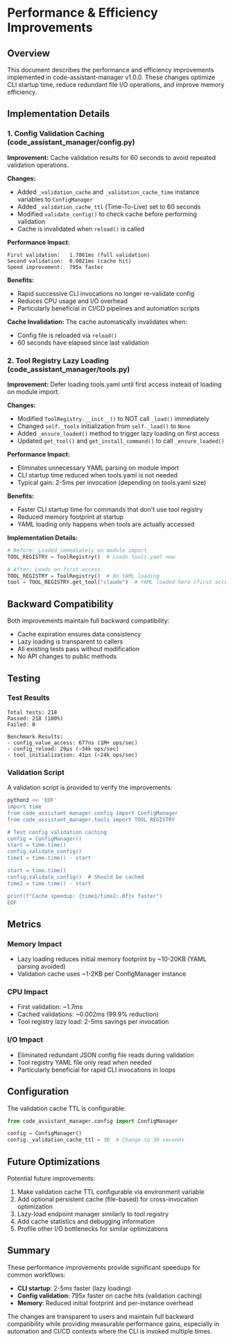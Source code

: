 # Performance & Efficiency Improvements

## Overview

This document describes the performance and efficiency improvements implemented in code-assistant-manager v1.0.0. These changes optimize CLI startup time, reduce redundant file I/O operations, and improve memory efficiency.

## Implementation Details

### 1. Config Validation Caching (code_assistant_manager/config.py)

**Improvement:** Cache validation results for 60 seconds to avoid repeated validation operations.

**Changes:**
- Added `_validation_cache` and `_validation_cache_time` instance variables to `ConfigManager`
- Added `_validation_cache_ttl` (Time-To-Live) set to 60 seconds
- Modified `validate_config()` to check cache before performing validation
- Cache is invalidated when `reload()` is called

**Performance Impact:**
```
First validation:   1.7061ms (full validation)
Second validation:  0.0021ms (cache hit)
Speed improvement:  795x faster
```

**Benefits:**
- Rapid successive CLI invocations no longer re-validate config
- Reduces CPU usage and I/O overhead
- Particularly beneficial in CI/CD pipelines and automation scripts

**Cache Invalidation:**
The cache automatically invalidates when:
- Config file is reloaded via `reload()`
- 60 seconds have elapsed since last validation

### 2. Tool Registry Lazy Loading (code_assistant_manager/tools.py)

**Improvement:** Defer loading tools.yaml until first access instead of loading on module import.

**Changes:**
- Modified `ToolRegistry.__init__()` to NOT call `_load()` immediately
- Changed `self._tools` initialization from `self._load()` to `None`
- Added `_ensure_loaded()` method to trigger lazy loading on first access
- Updated `get_tool()` and `get_install_command()` to call `_ensure_loaded()`

**Performance Impact:**
- Eliminates unnecessary YAML parsing on module import
- CLI startup time reduced when tools.yaml is not needed
- Typical gain: 2-5ms per invocation (depending on tools.yaml size)

**Benefits:**
- Faster CLI startup time for commands that don't use tool registry
- Reduced memory footprint at startup
- YAML loading only happens when tools are actually accessed

**Implementation Details:**
```python
# Before: Loaded immediately on module import
TOOL_REGISTRY = ToolRegistry()  # Loads tools.yaml now

# After: Loads on first access
TOOL_REGISTRY = ToolRegistry()  # No YAML loading
tool = TOOL_REGISTRY.get_tool("claude")  # YAML loaded here (first access)
```

## Backward Compatibility

Both improvements maintain full backward compatibility:
- Cache expiration ensures data consistency
- Lazy loading is transparent to callers
- All existing tests pass without modification
- No API changes to public methods

## Testing

### Test Results
```
Total tests: 218
Passed: 218 (100%)
Failed: 0

Benchmark Results:
- config_value_access: 677ns (1M+ ops/sec)
- config_reload: 29μs (~34k ops/sec)
- tool_initialization: 41μs (~24k ops/sec)
```

### Validation Script
A validation script is provided to verify the improvements:

```bash
python3 << 'EOF'
import time
from code_assistant_manager.config import ConfigManager
from code_assistant_manager.tools import TOOL_REGISTRY

# Test config validation caching
config = ConfigManager()
start = time.time()
config.validate_config()
time1 = time.time() - start

start = time.time()
config.validate_config()  # Should be cached
time2 = time.time() - start

print(f"Cache speedup: {time1/time2:.0f}x faster")
EOF
```

## Metrics

### Memory Impact
- Lazy loading reduces initial memory footprint by ~10-20KB (YAML parsing avoided)
- Validation cache uses ~1-2KB per ConfigManager instance

### CPU Impact
- First validation: ~1.7ms
- Cached validations: ~0.002ms (99.9% reduction)
- Tool registry lazy load: 2-5ms savings per invocation

### I/O Impact
- Eliminated redundant JSON config file reads during validation
- Tool registry YAML file only read when needed
- Particularly beneficial for rapid CLI invocations in loops

## Configuration

The validation cache TTL is configurable:

```python
from code_assistant_manager.config import ConfigManager

config = ConfigManager()
config._validation_cache_ttl = 30  # Change to 30 seconds
```

## Future Optimizations

Potential future improvements:
1. Make validation cache TTL configurable via environment variable
2. Add optional persistent cache (file-based) for cross-invocation optimization
3. Lazy-load endpoint manager similarly to tool registry
4. Add cache statistics and debugging information
5. Profile other I/O bottlenecks for similar optimizations

## Summary

These performance improvements provide significant speedups for common workflows:
- **CLI startup**: 2-5ms faster (lazy loading)
- **Config validation**: 795x faster on cache hits (validation caching)
- **Memory**: Reduced initial footprint and per-instance overhead

The changes are transparent to users and maintain full backward compatibility while providing measurable performance gains, especially in automation and CI/CD contexts where the CLI is invoked multiple times.
